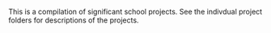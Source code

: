 This is a compilation of significant school projects.
See the indivdual project folders for descriptions of the projects.
